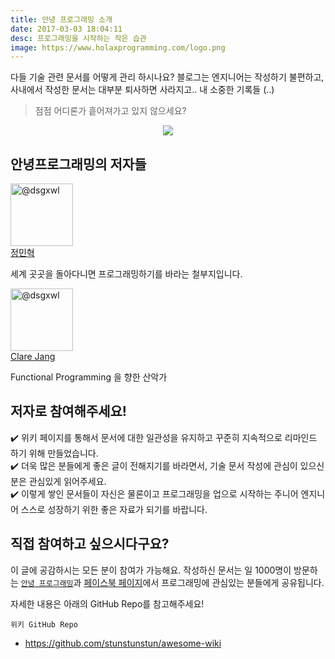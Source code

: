 ```yaml
---
title: 안녕 프로그래밍 소개
date: 2017-03-03 18:04:11
desc: 프로그래밍을 시작하는 작은 습관
image: https://www.holaxprogramming.com/logo.png
---
```


다들 기술 관련 문서를 어떻게 관리 하시나요? 블로그는 엔지니어는 작성하기 불편하고, 사내에서 작성한 문서는 대부분 퇴사하면 사라지고.. 내 소중한 기록들 (..)

> 점점 어디론가 흩어져가고 있지 않으세요?

<div align="center">
  <img src='https://www.holaxprogramming.com/logo.png'/>
</div>

## 안녕프로그래밍의 저자들

<div class="d-table col-12 width-full py-4 border-bottom border-gray-light">
  <div class="d-table-cell col-1 v-align-top">
    <a href="https://github.com/stunstunstun
"><img alt="@dsgxwl" class="avatar" src="https://www.holaxprogramming.com/image/profile.jpg
" width="100"></a>
  </div>
  <div class="d-table-cell col-9 v-align-top pr-3">
    <a href="https://github.com/stunstunstun" class="d-inline-block no-underline mb-1">
      <span class="f4 link-gray-dark">정민혁</span>
    </a>
    <p class="wb-break-all text-gray text-small">세계 곳곳을 돌아다니면 프로그래밍하기를 바라는 철부지입니다.
</p>
  </div>
</div>

<div class="d-table col-12 width-full py-4 border-bottom border-gray-light">
  <div class="d-table-cell col-1 v-align-top">
    <a href="https://github.com/ailrun
"><img alt="@dsgxwl" class="avatar" src="https://avatars0.githubusercontent.com/u/12473268?s=600&v=4" width="100"></a>
  </div>
  <div class="d-table-cell col-9 v-align-top pr-3">
    <a href="https://github.com/ailrun" class="d-inline-block no-underline mb-1">
      <span class="f4 link-gray-dark">Clare Jang</span>
    </a>
    <p class="wb-break-all text-gray text-small">Functional Programming 을 향한 산악가</p>
  </div>
</div>

## 저자로 참여해주세요!

✔️  위키 페이지를 통해서 문서에 대한 일관성을 유지하고 꾸준히 지속적으로 리마인드 하기 위해 만들었습니다.<br/>
✔️  더욱 많은 분들에게 좋은 글이 전해지기를 바라면서, 기술 문서 작성에 관심이 있으신 분은 관심있게 읽어주세요.<br/>
✔️  이렇게 쌓인 문서들이 자신은 물론이고 프로그래밍을 업으로 시작하는 주니어 엔지니어 스스로 성장하기 위한 좋은 자료가 되기를 바랍니다.

## 직접 참여하고 싶으시다구요?

이 글에 공감하시는 모든 분이 참여가 가능해요. 작성하신 문서는 일 1000명이 방문하는 [`안녕 프로그래밍`](https://holaxprogramming.com)과 [페이스북 페이지](https://www.facebook.com/holaxprogramming/)에서 프로그래밍에 관심있는 분들에게 공유됩니다. 

자세한 내용은 아래의 GitHub Repo를 참고해주세요!

`위키 GitHub Repo`
- https://github.com/stunstunstun/awesome-wiki
